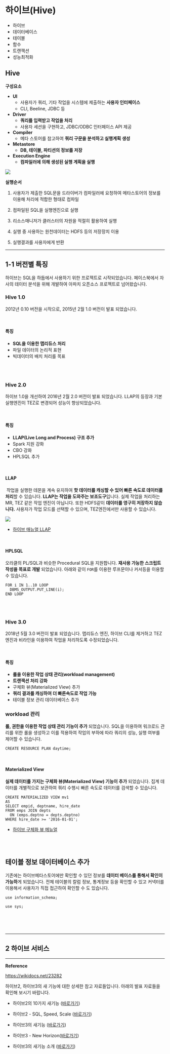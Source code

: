 # 하이브(Hive)

* 하이브
* 데이터베이스
* 테이블
* 함수
* 트랜잭션
* 성능최적화



## Hive

**구성요소**

* **UI**
  * 사용자가 쿼리, 기타 작업을 시스템에 제출하는 **사용자 인터페이스**
  * CLI, Beeline, JDBC 등
* **Driver**
  * **쿼리를 입력받고 작업을 처리**
  * 사용자 세션을 구현하고, JDBC/ODBC 인터페이스 API 제공
* **Compiler**
  * 메타 스토어를 참고하여 **쿼리 구문을 분석하고 실행계획 생성**
* **Metastore**
  * **DB, 테이블, 파티션의 정보를 저장**
* **Execution Engine**
  * **컴파일러에 의해 생성된 실행 계획을 실행**



![](https://wikidocs.net/images/page/23282/hive-hadoop-architecture.png)



**실행순서**

1) 사용자가 제출한 SQL문을 드라이버가 컴파일러에 요청하여 메타스토어의 정보를 이용해 처리에 적합한 형태로 컴파일

2) 컴파일된 SQL을 실행엔진으로 실행

3) 리소스매니저가 클러스터의 자원을 적절히 활용하여 실행

4) 실행 중 사용하는 원천데이터는 HDFS 등의 저장장치 이용

5) 실행결과를 사용자에게 반환



---

## 1-1 버전별 특징

하이브는 SQL을 하둡에서 사용하기 위한 프로젝트로 시작되었습니다. 페이스북에서 자사의 데이터 분석을 위해 개발하여 아파치 오픈소스 프로젝트로 넘어왔습니다.





### Hive 1.0

2012년 0.10 버전을 시작으로, 2015년 2월 1.0 버전이 발표 되었습니다.

<br>

#### 특징

- **SQL을 이용한 맵리듀스 처리**
- 파일 데이터의 논리적 표현
- 빅데이터의 배치 처리를 목표

<br><br>

### Hive 2.0

하이브 1.0을 개선하여 2016년 2월 2.0 버전이 발표 되었습니다. LLAP의 등장과 기본 실행엔진이 TEZ로 변경되어 성능이 향상되었습니다.

<br>

#### 특징

- **LLAP(Live Long and Process) 구조 추가**
- Spark 지원 강화
- CBO 강화
- HPLSQL 추가

<br>

#### LLAP

​	작업을 실행한 데몬을 계속 유지하여 **핫 데이터를 캐싱할 수 있어 빠른 속도로 데이터를 처리**할 수 있습니다. **LLAP는 작업을 도와주는 보조도구**입니다. 실제 작업을 처리하는 MR, TEZ 같은 작업 엔진이 아닙니다. 또한 HDFS같이 **데이터를 영구히 저장하지 않습니다.** 사용자가 작업 모드를 선택할 수 있으며, TEZ엔진에서만 사용할 수 있습니다.

![](https://cwiki.apache.org/confluence/download/attachments/62689557/LLAP_diagram.png?version=1&modificationDate=1474327021000&api=v2)



- [하이브 매뉴얼 LLAP](https://cwiki.apache.org/confluence/display/Hive/LLAP#LLAP-ExecutionEngine)

<br>

#### HPLSQL

오라클의 PL/SQL과 비슷한 Procedural SQL을 지원합니다. **재사용 가능한 스크립트 작성을 목표로 개발** 되었습니다. 아래와 같이 `FOR`를 이용한 루프문이나 커서등을 이용할 수 있습니다.

```
FOR i IN 1..10 LOOP
  DBMS_OUTPUT.PUT_LINE(i);
END LOOP
```

<br><br>

### Hive 3.0

2018년 5월 3.0 버전이 발표 되었습니다. 맵리듀스 엔진, 하이브 CLI를 제거하고 TEZ엔진과 비라인을 이용하여 작업을 처리하도록 수정되었습니다.

<br>

#### 특징

- **롤을 이용한 작업 상태 관리(workload management)**
- **트랜잭션 처리 강화**
- 구체화 뷰(Materialized View) 추가
- **쿼리 결과를 캐싱하여 더 빠른속도로 작업 가능**
- 테이블 정보 관리 데이터베이스 추가



### workload 관리

**롤, 권한을 이용한 작업 상태 관리 기능이 추가** 되었습니다. SQL을 이용하여 워크로드 관리를 위한 롤을 생성하고 이를 적용하여 작업의 부하에 따라 쿼리의 성능, 실행 여부를 제어할 수 있습니다.

```
CREATE RESOURCE PLAN daytime;
```

<br>

#### Materialized View

**실제 데이터를 가지는 구체화 뷰(Materialized View) 기능이 추가** 되었습니다. 집계 데이터를 개별적으로 보관하여 쿼리 수행시 빠른 속도로 데이터를 검색할 수 있습니다.

```
CREATE MATERIALIZED VIEW mv1
AS
SELECT empid, deptname, hire_date
FROM emps JOIN depts
  ON (emps.deptno = depts.deptno)
WHERE hire_date >= '2016-01-01';
```

- [하이브 구체화 뷰 메뉴얼](https://cwiki.apache.org/confluence/display/Hive/Materialized+views)



<br>

<br>

## 테이블 정보 데이터베이스 추가

기존에는 하이브메타스토어에만 확인할 수 있던 정보를 **데이터 베이스를 통해서 확인이 가능하**게 되었습니다. 전체 테이블의 칼럼 정보, 통계정보 등을 확인할 수 있고 커넥터를 이용해서 사용자가 직접 접근하여 확인할 수 도 있습니다.

```
use information_schema;

use sys;
```

<br>

<br>

<br>

---

## 2 하이브 서비스







---

**Reference**

https://wikidocs.net/23282

하이브2, 하이브3의 새 기능에 대한 상세한 참고 자료들입니다. 아래의 발표 자료들을 확인해 보시기 바랍니다.

- 하이브2의 10가지 새기능 ([바로가기](https://bigdata-madesimple.com/10-new-exciting-features-in-apache-hive-2-0-0/))
- 하이브2 - SQL, Speed, Scale ([바로가기](https://www.slideshare.net/hortonworks/apache-hive-20-sql-speed-scale-62359247))

- 하이브3의 새기능 ([바로가기](https://www.slideshare.net/Hadoop_Summit/whats-new-in-apache-hive-108051450))
- 하이브3 - New Horizon([바로가기](https://www.slideshare.net/thejasmn/hive-3-a-new-horizon-121226317))
- 하이브3의 새기능 소개 ([바로가기](https://docs.hortonworks.com/HDPDocuments/HDP3/HDP-3.1.0/hive-overview/content/hive_whats_new_in_this_release_hive.html))